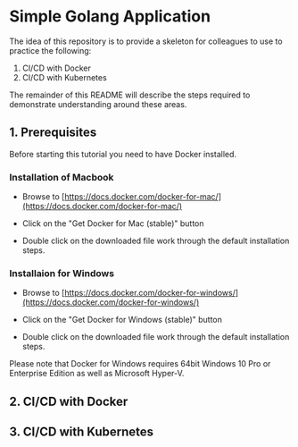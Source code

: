 # Simple Golang Application

The idea of this repository is to provide a skeleton for colleagues to use to practice the following:

1. CI/CD with Docker
2. CI/CD with Kubernetes

The remainder of this README will describe the steps required to demonstrate understanding around these areas.

## 1. Prerequisites

Before starting this tutorial you need to have Docker installed.

### Installation of Macbook

- Browse to [https://docs.docker.com/docker-for-mac/](https://docs.docker.com/docker-for-mac/)

- Click on the "Get Docker for Mac (stable)" button

- Double click on the downloaded file work through the default installation steps.

### Installaion for Windows

- Browse to [https://docs.docker.com/docker-for-windows/](https://docs.docker.com/docker-for-windows/)

- Click on the "Get Docker for Windows (stable)" button

- Double click on the downloaded file work through the default installation steps.

Please note that Docker for Windows requires 64bit Windows 10 Pro or Enterprise Edition as well as Microsoft Hyper-V.

## 2. CI/CD with Docker

## 3. CI/CD with Kubernetes